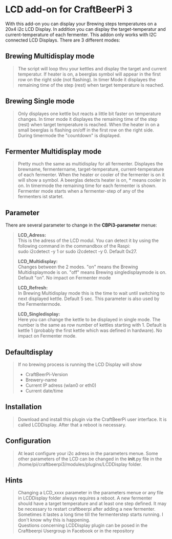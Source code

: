 ﻿# **LCD add-on for CraftBeerPi 3**

With this add-on you can display your Brewing steps temperatures on a 20x4 i2c LCD Display.
In addition you can display the target-temperatur and current-temperature of each fermenter.
This addon only works with I2C connected LCD Displays.
There are 3 different modes:

**Brewing Multidisplay mode**
-----------------

> The script will loop thru your kettles and display the target and current temperatur. 
> If heater is on, a beerglas symbol will appear in the first row on the  right side (not flashing).
> In timer Mode it displayes the remaining time of  the step (rest) when target 
> temperature is reached.

**Brewing Single mode**
-----------

> Only displayes one kettle but reacts a little bit faster on temperature changes. 
> In timer mode it displayes the remaining time of
> the step (rest) when target temperature is reached.
> When the heater in on a small beerglas is flashing on/off in the first row on the right side.
> During timermode the "countdown" is displayed.

**Fermenter Multidisplay mode**
--------------
> Pretty much the same as multidisplay for all fermenter.
> Displayes the brewname, fermentername, target-temperature, current-temperature
> of each fermenter.
> When the heater or cooler of the fermenter is on it will show a symbol.
> A beerglas detects heater is on, * means cooler in on.
> In timermode the remaining time for each fermenter is shown. 
> Fermenter mode starts when a fermenter-step of any of the fermenters ist startet.

Parameter
---------

There are several parameter to change in the **CBPi3-parameter** menue:


> **LCD_Adress:**    
> This is the adress of the LCD modul. You can detect it by 
> using the following command in the commandbox of the Raspi:   
> sudo i2cdetect -y 1 
> or 
> sudo i2cdetect -y 0.
> Default 0x27.
> 
> 
> **LCD_Multidisplay:**     
> Changes between the 2 modes. "on" means the Brewing Multidisplaymode is on. 
> "off" means Brewing singledisplaymode is on. Default "on".
> No impact on Fermenter mode
> 
>
> **LCD_Refresh:**		  
> In Brewing Multidisplay mode this is the time to wait until switching to next displayed kettle. 
> Default 5 sec. 
> This parameter is also used by the Fermentermode.
> 
> 
> **LCD_Singledisplay:** 	  
> Here you can change the kettle to be displayed in single mode. The number is the same as row number  of
> kettles starting with 1. Default is kettle 1 (probably the first kettle which was defined in hardware).
> No impact on Fermenter mode.

**Defaultdisplay**
--------------

> If no brewing process is running the LCD Display will show
> 
> - CraftBeerPi-Version 
> - Brewery-name
> - Current IP adress (wlan0 or eth0)
> - Current date/time

## Installation

> Download and install this plugin via 
> the CraftBeerPi user interface. It is called LCDDisplay.
> After that a reboot is necessary.

## Configuration

> At least configure your i2c adress in the parameters menue. Some other
> parameters of the LCD can be changed in the  __init__.py file in the
> /home/pi/craftbeerpi3/modules/plugins/LCDDisplay folder.

## Hints

> Changing a LCD_xxxx parameter in the parameters menue or any
> file in LCDDisplay folder always requires a reboot.
> A new fermenter should have a target temperature and at least one step defined.
> It may be necessary to restart craftbeerpi after adding a new fermenter. 
> Sometimes it lastes a long time till the fermenterstep starts running. 
> I don't know why this is happening.  
> Questions concerning LCDDisplay plugin can be posed in the Craftbeerpi Usergroup 
> in Facebook or in the repository

